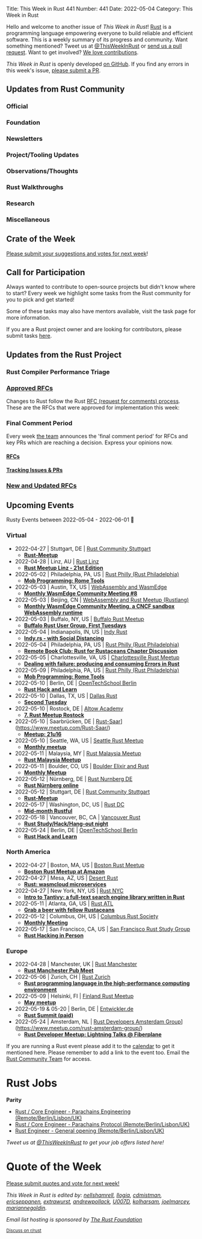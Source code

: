 Title: This Week in Rust 441
Number: 441
Date: 2022-05-04
Category: This Week in Rust

Hello and welcome to another issue of *This Week in Rust*!
[Rust](https://www.rust-lang.org/) is a programming language empowering everyone to build reliable and efficient software.
This is a weekly summary of its progress and community.
Want something mentioned? Tweet us at [@ThisWeekInRust](https://twitter.com/ThisWeekInRust) or [send us a pull request](https://github.com/rust-lang/this-week-in-rust).
Want to get involved? [We love contributions](https://github.com/rust-lang/rust/blob/master/CONTRIBUTING.md).

*This Week in Rust* is openly developed [on GitHub](https://github.com/rust-lang/this-week-in-rust).
If you find any errors in this week's issue, [please submit a PR](https://github.com/rust-lang/this-week-in-rust/pulls).

## Updates from Rust Community

<!--

Dear community contributors:
Please read README.md for guidance on submissions.
Each submitted link should be of the form:

* [Title of the Linked Page](https://example.com/my_article)

If you don't know which category to use, feel free to submit a PR anyway
and just ask the editors to select the category.

-->

### Official

### Foundation

### Newsletters

### Project/Tooling Updates

### Observations/Thoughts

### Rust Walkthroughs

### Research

### Miscellaneous

## Crate of the Week

<!-- COTW goes here -->

[Please submit your suggestions and votes for next week][submit_crate]!

[submit_crate]: https://users.rust-lang.org/t/crate-of-the-week/2704

## Call for Participation

Always wanted to contribute to open-source projects but didn't know where to start?
Every week we highlight some tasks from the Rust community for you to pick and get started!

Some of these tasks may also have mentors available, visit the task page for more information.

If you are a Rust project owner and are looking for contributors, please submit tasks [here][guidelines].

[guidelines]: https://users.rust-lang.org/t/twir-call-for-participation/4821

## Updates from the Rust Project

<!-- Rust updates go here -->

### Rust Compiler Performance Triage

<!-- Perf results go here -->

### [Approved RFCs](https://github.com/rust-lang/rfcs/commits/master)

Changes to Rust follow the Rust [RFC (request for comments) process](https://github.com/rust-lang/rfcs#rust-rfcs). These
are the RFCs that were approved for implementation this week:

<!-- Approved RFCs go here -->

### Final Comment Period

Every week [the team](https://www.rust-lang.org/team.html) announces the
'final comment period' for RFCs and key PRs which are reaching a
decision. Express your opinions now.

#### [RFCs](https://github.com/rust-lang/rfcs/labels/final-comment-period)

#### [Tracking Issues & PRs](https://github.com/rust-lang/rust/issues?q=is%3Aopen+label%3Afinal-comment-period+sort%3Aupdated-desc)

### [New and Updated RFCs](https://github.com/rust-lang/rfcs/pulls)


## Upcoming Events

Rusty Events between 2022-05-04 - 2022-06-01 🦀

### Virtual

* 2022-04-27 | Stuttgart, DE | [Rust Community Stuttgart](https://www.meetup.com/Rust-Community-Stuttgart/)
    * [**Rust-Meetup**](https://www.meetup.com/Rust-Community-Stuttgart/events/qwgrssydcgbkc/)
* 2022-04-28 | Linz, AU | [Rust Linz](https://www.meetup.com/Rust-Linz/)
    * [**Rust Meetup Linz - 21st Edition**](https://www.meetup.com/Rust-Linz/events/285248503/)
* 2022-05-02 | Philadelphia, PA, US | [Rust Philly (Rust Philadelphia)](https://www.meetup.com/RustPhilly/)
    * [**Mob Programming: Rome Tools**](https://www.meetup.com/RustPhilly/events/kkbktsydchbdb/)
* 2022-05-03 | Austin, TX, US | [WebAssembly and WasmEdge](https://www.meetup.com/webassembly-and-wasmedge/)
    * [**Monthly WasmEdge Community Meeting #8**](https://www.meetup.com/webassembly-and-wasmedge/events/zzdnrsydchbfb/)
* 2022-05-03 | Beijing, CN | [WebAssembly and Rust Meetup (Rustlang)](https://www.meetup.com/Wasm-Rust-Meetup/)
    * [**Monthly WasmEdge Community Meeting, a CNCF sandbox WebAssembly runtime**](https://www.meetup.com/Wasm-Rust-Meetup/events/jbfnrsydchbfb/)
* 2022-05-03 | Buffalo, NY, US | [Buffalo Rust Meetup](https://www.meetup.com/Buffalo-Rust-Meetup/)
    * [**Buffalo Rust User Group, First Tuesdays**](https://www.meetup.com/Buffalo-Rust-Meetup/events/284996307/)
* 2022-05-04 | Indianapolis, IN, US | [Indy Rust](https://www.meetup.com/indyrs/)
    * [**Indy.rs - with Social Distancing**](https://www.meetup.com/indyrs/events/285121667/)
* 2022-05-04 | Philadelphia, PA, US | [Rust Philly (Rust Philadelphia)](https://www.meetup.com/RustPhilly/)
    * [**Remote Book Club: Rust for Rustaceans Chapter Discussion**](https://www.meetup.com/RustPhilly/events/285282177/)
* 2022-05-05 | Charlottesville, VA, US | [Charlottesville Rust Meetup](https://www.meetup.com/Charlottesville-Rust-Meetup/)
    * [**Dealing with failure: producing and consuming Errors in Rust**](https://www.meetup.com/Charlottesville-Rust-Meetup/events/285078007/)
* 2022-05-09 | Philadelphia, PA, US | [Rust Philly (Rust Philadelphia)](https://www.meetup.com/RustPhilly/)
    * [**Mob Programming: Rome Tools**](https://www.meetup.com/RustPhilly/events/kkbktsydchbmb/)
* 2022-05-10 | Berlin, DE | [OpenTechSchool Berlin](https://www.meetup.com/opentechschool-berlin/)
    * [**Rust Hack and Learn**](https://www.meetup.com/opentechschool-berlin/events/284399988/)
* 2022-05-10 | Dallas, TX, US | [Dallas Rust](https://www.meetup.com/Dallas-Rust/)
    * [**Second Tuesday**](https://www.meetup.com/Dallas-Rust/events/vqtjcsydchbnb/)
* 2022-05-10 | Rostock, DE | [Altow Academy](https://www.meetup.com/altow-academy/)
    * [**7. Rust Meetup Rostock**](https://www.meetup.com/altow-academy/events/283819127/)
* 2022-05-10 | Saarbrücken, DE | [Rust-Saar](https://www.meetup.com/Rust-Saar/)](https://www.meetup.com/Rust-Saar/)
    * [**Meetup: 21u16**](https://www.meetup.com/Rust-Saar/events/285483060/)
* 2022-05-10 | Seattle, WA, US | [Seattle Rust Meetup](https://www.meetup.com/Seattle-Rust-Meetup/)
    * [**Monthly meetup**](https://www.meetup.com/Seattle-Rust-Meetup/events/gskksrydchbnb/)
* 2022-05-11 | Malaysia, MY | [Rust Malaysia Meetup](https://rust-malaysia.github.io/meetup/)
    * [**Rust Malaysia Meetup**](https://forms.gle/Xe61Zebj6tY53HR7A)
* 2022-05-11 | Boulder, CO, US | [Boulder Elixir and Rust](https://www.meetup.com/boulder-elixir-rust/)
    * [**Monthly Meetup**](https://www.meetup.com/boulder-elixir-rust/events/zvxcsrydchbpb/)
* 2022-05-12 | Nürnberg, DE | [Rust Nurnberg DE](https://www.meetup.com/rust-noris/)
    * [**Rust Nürnberg online**](https://www.meetup.com/rust-noris/events/tzjtssydchbqb/)
* 2022-05-12 | Stuttgart, DE | [Rust Community Stuttgart](https://www.meetup.com/Rust-Community-Stuttgart/)
    * [**Rust-Meetup**](https://www.meetup.com/Rust-Community-Stuttgart/events/swgrssydchbqb/)
* 2022-05-17 | Washington, DC, US | [Rust DC](https://www.meetup.com/RustDC/)
    * [**Mid-month Rustful**](https://www.meetup.com/RustDC/events/vdhxgsydchbwb/)
* 2022-05-18 | Vancouver, BC, CA | [Vancouver Rust](https://www.meetup.com/Vancouver-Rust/)
    * [**Rust Study/Hack/Hang-out night**](https://www.meetup.com/Vancouver-Rust/events/nwcmpsydchbxb/)
* 2022-05-24 | Berlin, DE | [OpenTechSchool Berlin](https://www.meetup.com/opentechschool-berlin/)
    * [**Rust Hack and Learn**](https://www.meetup.com/opentechschool-berlin/events/284399980/)

### North America

* 2022-04-27 | Boston, MA, US | [Boston Rust Meetup](https://www.meetup.com/BostonRust/)
    * [**Boston Rust Meetup at Amazon**](https://www.meetup.com/BostonRust/events/284808948)
* 2022-04-27 | Mesa, AZ, US | [Desert Rust](https://www.meetup.com/Desert-Rustaceans/)
    * [**Rust: wasmcloud microservices**](https://www.meetup.com/Desert-Rustaceans/events/285397070/)
* 2022-04-27 | New York, NY, US | [Rust NYC](https://www.meetup.com/Rust-NYC/)
    * [**Intro to Tantivy: a full-text search engine library written in Rust**](https://www.meetup.com/Rust-NYC/events/285257552/)
* 2022-05-11 | Atlanta, GA, US | [Rust ATL](https://www.meetup.com/Rust-ATL/)
    * [**Grab a beer with fellow Rustaceans**](https://www.meetup.com/Rust-ATL/events/pczdssydchbpb/)
* 2022-05-12 | Columbus, OH, US | [Columbus Rust Society](https://www.meetup.com/columbus-rs/)
    * [**Monthly Meeting**](https://www.meetup.com/columbus-rs/events/dpkhgrydchbqb/)
* 2022-05-17 | San Francisco, CA, US | [San Francisco Rust Study Group](https://www.meetup.com/san-francisco-rust-study-group/)
    * [**Rust Hacking in Person**](https://www.meetup.com/san-francisco-rust-study-group/events/wjkjssydchbwb/)

### Europe

* 2022-04-28 | Manchester, UK | [Rust Manchester](https://www.meetup.com/rust-manchester/)
    * [**Rust Manchester Pub Meet**](https://www.meetup.com/rust-manchester/events/285016109/)
* 2022-05-06 | Zurich, CH | [Rust Zurich](https://www.meetup.com/Rust-Zurich/)
    * [**Rust programming language in the high-performance computing environment**](https://www.meetup.com/Rust-Zurich/events/285457518/)
* 2022-05-09 | Helsinki, FI | [Finland Rust Meetup](https://www.meetup.com/Finland-Rust-Meetup/)
    * [**May meetup**](https://www.meetup.com/Finland-Rust-Meetup/events/285433622/)
* 2022-05-19 & 05-20 | Berlin, DE | [Entwickler.de](https://entwickler.de/)
    * [**Rust Summit (paid)**](https://entwickler.de/rust-summit)
* 2022-05-24 | Amsterdam, NL | [Rust Developers Amsterdam Group](https://www.meetup.com/rust-amsterdam-group/)](https://www.meetup.com/rust-amsterdam-group/)
    * [**Rust Developer Meetup: Lightning Talks @ Fiberplane**](https://www.meetup.com/rust-amsterdam-group/events/285291653/)

If you are running a Rust event please add it to the [calendar] to get
it mentioned here. Please remember to add a link to the event too.
Email the [Rust Community Team][community] for access.

[calendar]: https://www.google.com/calendar/embed?src=apd9vmbc22egenmtu5l6c5jbfc%40group.calendar.google.com
[community]: mailto:community-team@rust-lang.org

# Rust Jobs

**Parity**

* [Rust / Core Engineer - Parachains Engineering (Remote/Berlin/Lisbon/UK)](https://grnh.se/24949fb13us)
* [Rust / Core Engineer - Parachains Protocol (Remote/Berlin/Lisbon/UK)](https://grnh.se/06ef2e673us)
* [Rust Engineer - General opening (Remote/Berlin/Lisbon/UK)](https://grnh.se/1cf2de503us)

*Tweet us at [@ThisWeekInRust](https://twitter.com/ThisWeekInRust) to get your job offers listed here!*

# Quote of the Week

<!-- QOTW goes here -->

[Please submit quotes and vote for next week!](https://users.rust-lang.org/t/twir-quote-of-the-week/328)

*This Week in Rust is edited by: [nellshamrell](https://github.com/nellshamrell), [llogiq](https://github.com/llogiq), [cdmistman](https://github.com/cdmistman), [ericseppanen](https://github.com/ericseppanen), [extrawurst](https://github.com/extrawurst), [andrewpollack](https://github.com/andrewpollack), [U007D](https://github.com/U007D), [kolharsam](https://github.com/kolharsam), [joelmarcey](https://github.com/joelmarcey), [mariannegoldin](https://github.com/mariannegoldin).*

*Email list hosting is sponsored by [The Rust Foundation](https://foundation.rust-lang.org/)*

<small>[Discuss on r/rust](REDDIT_LINK_HERE)</small>
